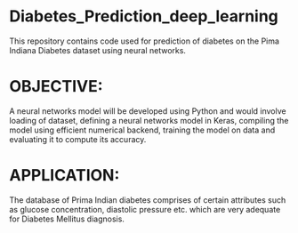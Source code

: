 # Diabetes_Prediction_deep_learning
This repository contains code used for prediction of diabetes on the Pima Indiana Diabetes dataset using neural networks.


# OBJECTIVE: 
A neural networks model will be developed using Python and would involve loading of dataset, defining a neural networks model in Keras, compiling the model using efficient numerical backend, training the model on data and evaluating it to compute its accuracy.


# APPLICATION:
The database of Prima Indian diabetes comprises of certain attributes such as glucose concentration, diastolic pressure etc. which are very adequate for Diabetes Mellitus diagnosis.


